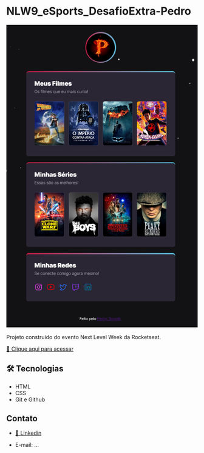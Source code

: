 # NLW9_eSports_DesafioExtra-Pedro

![preview](./.github/preview.png)

Projeto construído do evento Next Level Week da Rocketseat.

[🔗 Clique aqui para acessar](https://pedrosouza09.github.io/NLW9_eSports_Pedro/)

## 🛠 Tecnologias

- HTML
- CSS
- Git e Github

## Contato

- [🔗 Linkedin](https://www.linkedin.com/in/fsouza-pedro/)

- E-mail: ...